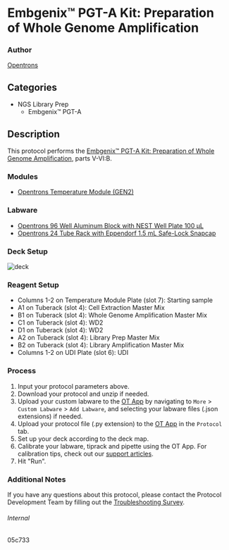 # Embgenix™ PGT-A Kit: Preparation of Whole Genome Amplification


### Author
[Opentrons](https://opentrons.com/)


## Categories
* NGS Library Prep
	* Embgenix™ PGT-A


## Description
This protocol performs the [Embgenix™ PGT-A Kit: Preparation of Whole Genome Amplification](https://www.takarabio.com/documents/User%20Manual/Embgenix%20PGT/Embgenix%20PGT-A%20Kit%20%28RUO%29%20User%20Manual%20for%20Illumina%20MiSeq%20System.pdf), parts V-VI:B.


### Modules
* [Opentrons Temperature Module (GEN2)](https://shop.opentrons.com/temperature-module-gen2/)


### Labware
* [Opentrons 96 Well Aluminum Block with NEST Well Plate 100 µL](https://shop.opentrons.com/collections/hardware-modules/products/aluminum-block-set)
* [Opentrons 24 Tube Rack with Eppendorf 1.5 mL Safe-Lock Snapcap](https://shop.opentrons.com/collections/opentrons-tips/products/tube-rack-set-1)


### Deck Setup
![deck](https://opentrons-protocol-library-website.s3.amazonaws.com/custom-README-images/05c733/deck.png)


### Reagent Setup
* Columns 1-2 on Temperature Module Plate (slot 7): Starting sample
* A1 on Tuberack (slot 4): Cell Extraction Master Mix
* B1 on Tuberack (slot 4): Whole Genome Amplification Master Mix
* C1 on Tuberack (slot 4): WD2
* D1 on Tuberack (slot 4): WD2
* A2 on Tuberack (slot 4): Library Prep Master Mix
* B2 on Tuberack (slot 4): Library Amplification Master Mix
* Columns 1-2 on UDI Plate (slot 6): UDI


### Process
1. Input your protocol parameters above.
2. Download your protocol and unzip if needed.
3. Upload your custom labware to the [OT App](https://opentrons.com/ot-app) by navigating to `More` > `Custom Labware` > `Add Labware`, and selecting your labware files (.json extensions) if needed.
4. Upload your protocol file (.py extension) to the [OT App](https://opentrons.com/ot-app) in the `Protocol` tab.
5. Set up your deck according to the deck map.
6. Calibrate your labware, tiprack and pipette using the OT App. For calibration tips, check out our [support articles](https://support.opentrons.com/en/collections/1559720-guide-for-getting-started-with-the-ot-2).
7. Hit "Run".


### Additional Notes
If you have any questions about this protocol, please contact the Protocol Development Team by filling out the [Troubleshooting Survey](https://protocol-troubleshooting.paperform.co/).


###### Internal
05c733
